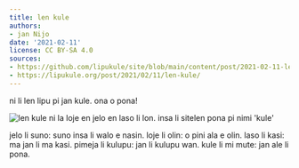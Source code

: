 ```yaml
---
title: len kule
authors:
- jan Nijo
date: '2021-02-11'
license: CC BY-SA 4.0
sources:
- https://github.com/lipukule/site/blob/main/content/post/2021-02-11-lenkule.md
- https://lipukule.org/post/2021/02/11/len-kule/
---
```


ni li len lipu pi jan kule. ona o pona!

![len kule ni la loje en jelo en laso li lon. insa li sitelen pona pi nimi 'kule'](/images/lenkule.jpg)

jelo li suno: suno insa li walo e nasin.
loje li olin: o pini ala e olin.
laso li kasi: ma jan li ma kasi.
pimeja li kulupu: jan li kulupu wan.
kule li mi mute: jan ale li pona.